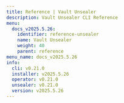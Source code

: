 ```yaml
---
title: Reference | Vault Unsealer
description: Vault Unsealer CLI Reference
menu:
  docs_v2025.5.26:
    identifier: reference-unsealer
    name: Vault Unsealer
    weight: 40
    parent: reference
menu_name: docs_v2025.5.26
info:
  cli: v0.21.0
  installer: v2025.5.26
  operator: v0.21.0
  unsealer: v0.21.0
  version: v2025.5.26
---
```


